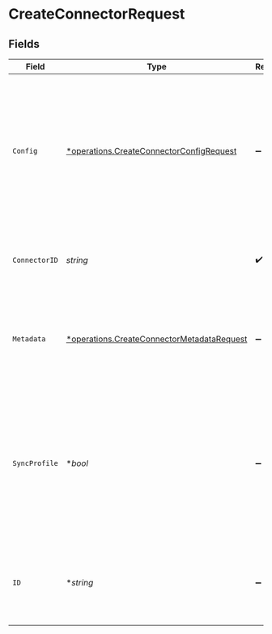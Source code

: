 # CreateConnectorRequest


## Fields

| Field                                                                                                                                                        | Type                                                                                                                                                         | Required                                                                                                                                                     | Description                                                                                                                                                  |
| ------------------------------------------------------------------------------------------------------------------------------------------------------------ | ------------------------------------------------------------------------------------------------------------------------------------------------------------ | ------------------------------------------------------------------------------------------------------------------------------------------------------------ | ------------------------------------------------------------------------------------------------------------------------------------------------------------ |
| `Config`                                                                                                                                                     | [*operations.CreateConnectorConfigRequest](../../models/operations/createconnectorconfigrequest.md)                                                          | :heavy_minus_sign:                                                                                                                                           | The connector config object that will be passed to the connector. The config object should be compatible with the connector factory.                         |
| `ConnectorID`                                                                                                                                                | *string*                                                                                                                                                     | :heavy_check_mark:                                                                                                                                           | The connector factory ID for creating the connector.                                                                                                         |
| `Metadata`                                                                                                                                                   | [*operations.CreateConnectorMetadataRequest](../../models/operations/createconnectormetadatarequest.md)                                                      | :heavy_minus_sign:                                                                                                                                           | Custom connector metadata, will be used to overwrite the default connector factory metadata.                                                                 |
| `SyncProfile`                                                                                                                                                | **bool*                                                                                                                                                      | :heavy_minus_sign:                                                                                                                                           | Whether to sync user profile from the identity provider to Logto at each sign-in. If `false`, the user profile will only be synced when the user is created. |
| `ID`                                                                                                                                                         | **string*                                                                                                                                                    | :heavy_minus_sign:                                                                                                                                           | The unique ID for the connector. If not provided, a random ID will be generated.                                                                             |